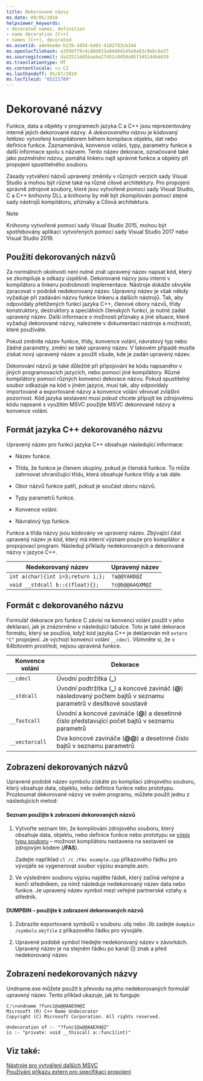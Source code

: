 ```yaml
---
title: Dekorované názvy
ms.date: 09/05/2018
helpviewer_keywords:
- decorated names, definition
- name decoration [C++]
- names [C++], decorated
ms.assetid: a4e9ae8e-b239-4454-b401-4102793cb344
ms.openlocfilehash: e3950f79c4c88d031e04d0d145e0a03c9ebc0a37
ms.sourcegitcommit: da32511dd5baebe27451c0458a95f345144bd439
ms.translationtype: MT
ms.contentlocale: cs-CZ
ms.lasthandoff: 05/07/2019
ms.locfileid: "65221789"
---
```

# <a name="decorated-names"></a>Dekorované názvy

Funkce, data a objekty v programech jazyka C a C++ jsou reprezentovány interně jejich dekorované názvy. A *dekorovaného názvu* je kódovaný řetězec vytvořený kompilátorem během kompilace objektu, dat nebo definice funkce. Zaznamenává, konvence volání, typy, parametry funkce a další informace spolu s názvem. Tento název dekorace, označované také jako *pozměnění názvu*, pomáhá linkeru najít správné funkce a objekty při propojení spustitelného souboru.

Zásady vytváření názvů upravený změnily v různých verzích sady Visual Studio a mohou být různé také na různé cílové architektury. Pro propojení správně zdrojové soubory, které jsou vytvořené pomocí sady Visual Studio, C a C++ knihovny DLL a knihovny by měl být zkompilován pomocí stejné sady nástrojů kompilátoru, příznaky a Cílová architektura. 

> [!NOTE]
> Knihovny vytvořené pomocí sady Visual Studio 2015, mohou být spotřebovány aplikací vytvořených pomocí sady Visual Studio 2017 nebo Visual Studio 2019.

##  <a name="Using"></a> Použití dekorovaných názvů

Za normálních okolností není nutné znát upravený název napsat kód, který se zkompiluje a odkazy úspěšně. Dekorované názvy jsou interní v kompilátoru a linkeru podrobnosti implementace. Nástroje dokáže obvykle zpracovat v podobě nedekorovaný název. Upravený název je však někdy vyžaduje při zadávání názvu funkce linkeru a dalších nástrojů. Tak, aby odpovídaly přetížených funkcí jazyka C++, členové obory názvů, třídy konstruktory, destruktory a speciálních členských funkcí, je nutné zadat upravený název. Další informace o možnosti příznaky a jiné situace, které vyžadují dekorované názvy, naleznete v dokumentaci nástroje a možnosti, které používáte.

Pokud změníte název funkce, třídy, konvence volání, návratový typ nebo žádné parametry, změní se také upravený název. V takovém případě musíte získat nový upravený název a použít všude, kde je zadán upravený název.

Dekorování názvů je také důležité při připojování ke kódu napsaného v jiných programovacích jazycích, nebo pomocí jiné kompilátory. Různé kompilátory pomocí různých konvencí dekorace názvu. Pokud spustitelný soubor odkazuje na kód v jiném jazyce, musí tak, aby odpovídaly importované a exportované názvy a konvence volání věnovat zvláštní pozornost. Kód jazyka sestavení musí pokud chcete připojit ke zdrojovému kódu napsané s využitím MSVC použijte MSVC dekorované názvy a konvence volání.

##  <a name="Format"></a> Formát jazyka C++ dekorovaného názvu

Upravený název pro funkci jazyka C++ obsahuje následující informace:

- Název funkce.

- Třída, že funkce je členem skupiny, pokud je členská funkce. To může zahrnovat ohraničující třídu, která obsahuje funkce třídy a tak dále.

- Obor názvů funkce patří, pokud je součást oboru názvů.

- Typy parametrů funkce.

- Konvence volání.

- Návratový typ funkce.

Funkce a třída názvy jsou kódovány ve upravený název. Zbývající část upravený název je kód, který má interní význam pouze pro kompilátor a propojovací program. Následují příklady nedekorovaných a dekorované názvy v jazyce C++.

|Nedekorovaný název|Upravený název|
|----------------------|--------------------|
|`int a(char){int i=3;return i;};`|`?a@@YAHD@Z`|
|`void __stdcall b::c(float){};`|`?c@b@@AAGXM@Z`|

##  <a name="FormatC"></a> Formát c dekorovaného názvu

Formulář dekorace pro funkce C závisí na konvenci volání použít v jeho deklaraci, jak je znázorněno v následující tabulce. Toto je také dekorace formátu, který se používá, když kód jazyka C++ je deklarován mít `extern "C"` propojení. Je výchozí konvencí volání `__cdecl`. Všimněte si, že v 64bitovém prostředí, nejsou upravená funkce.

|Konvence volání|Dekorace|
|------------------------|----------------|
|`__cdecl`|Úvodní podtržítka (**_**)|
|`__stdcall`|Úvodní podtržítka (**_**) a koncové zavináč (**\@**) následovaný počtem bajtů v seznamu parametrů v desítkové soustavě|
|`__fastcall`|Úvodní a koncové zavináče (**\@**) a desetinné číslo představující počet bajtů v seznamu parametrů|
|`__vectorcall`|Dva koncové zavináče (**\@\@**) a desetinné číslo bajtů v seznamu parametrů|

##  <a name="Viewing"></a> Zobrazení dekorovaných názvů

Upravené podobě název symbolu získáte po kompilaci zdrojového souboru, který obsahuje data, objektu, nebo definice funkce nebo prototypu. Prozkoumat dekorované názvy ve svém programu, můžete použít jednu z následujících metod:

#### <a name="to-use-a-listing-to-view-decorated-names"></a>Seznam použijte k zobrazení dekorovaných názvů

1. Vytvořte seznam tím, že kompilování zdrojového souboru, který obsahuje data, objektu, nebo definice funkce nebo prototypu se [výpis typu souboru](fa-fa-listing-file.md) – možnost kompilátoru nastavena na sestavení se zdrojovým kódem (**/FAS**).

   Zadejte například `cl /c /FAs example.cpp` příkazového řádku pro vývojáře se vygenerovat soubor výpisu example.asm.

2. Ve výsledném souboru výpisu najděte řádek, který začíná veřejné a končí středníkem, za nímž následuje nedekorovaný název data nebo funkce. Je upravený název symbol mezi veřejné partnerské vztahy a středník.

#### <a name="to-use-dumpbin-to-view-decorated-names"></a>DUMPBIN – použijte k zobrazení dekorovaných názvů

1. Zobrazíte exportované symbolů v souboru .obj nebo .lib zadejte `dumpbin /symbols` `objfile` z příkazového řádku pro vývojáře.

2. Upravené podobě symbol hledejte nedekorovaný název v závorkách. Upravený název je na stejném řádku po kanál (&#124;) znak a před nedekorovaný název.

##  <a name="Undecorated"></a> Zobrazení nedekorovaných názvy

Undname.exe můžete použít k převodu na jeho nedekorovaných formulář upravený název. Tento příklad ukazuje, jak to funguje:

```
C:\>undname ?func1@a@@AAEXH@Z
Microsoft (R) C++ Name Undecorator
Copyright (C) Microsoft Corporation. All rights reserved.

Undecoration of :- "?func1@a@@AAEXH@Z"
is :- "private: void __thiscall a::func1(int)"
```

## <a name="see-also"></a>Viz také:

[Nástroje pro vytváření dalších MSVC](c-cpp-build-tools.md)<br/>
[Používání příkazu extern pro specifikaci propojení](../../cpp/using-extern-to-specify-linkage.md)
